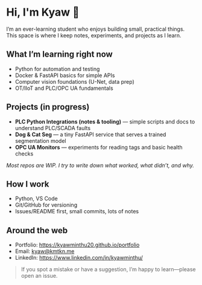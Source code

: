 # Hi, I'm Kyaw 👋

I’m an ever-learning student who enjoys building small, practical things.
This space is where I keep notes, experiments, and projects as I learn.

## What I’m learning right now
- Python for automation and testing
- Docker & FastAPI basics for simple APIs
- Computer vision foundations (U-Net, data prep)
- OT/IIoT and PLC/OPC UA fundamentals

## Projects (in progress)
- **PLC Python Integrations (notes & tooling)** — simple scripts and docs to understand PLC/SCADA faults
- **Dog & Cat Seg** — a tiny FastAPI service that serves a trained segmentation model
- **OPC UA Monitors** — experiments for reading tags and basic health checks

*Most repos are WIP. I try to write down what worked, what didn’t, and why.*

## How I work
- Python, VS Code
- Git/GitHub for versioning
- Issues/README first, small commits, lots of notes

## Around the web
- Portfolio: https://kyawminthu20.github.io/portfolio
- Email: kyaw@kmtkn.me
- LinkedIn: https://www.linkedin.com/in/kyawminthu/

> If you spot a mistake or have a suggestion, I’m happy to learn—please open an issue.
